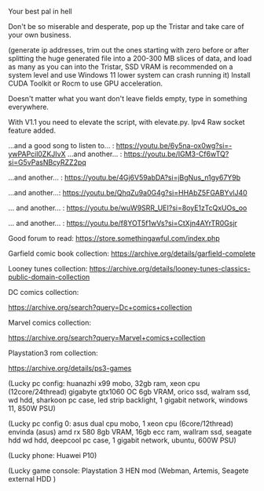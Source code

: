 Your best pal in hell

Don't be so miserable and desperate, pop up the Tristar and take care of your own business.

(generate ip addresses, trim out the ones starting with zero before or after splitting the huge generated file into a 200-300 MB slices of data, and load as many as you can into the Tristar, SSD VRAM is recommended on a system level and use Windows 11 lower system can crash running it) Install CUDA Toolkit or Rocm to use GPU acceleration.

Doesn't matter what you want don't leave fields empty, type in something everywhere.

With V1.1 you need to elevate the script, with elevate.py. Ipv4 Raw socket feature added.

...and a good song to listen to... : https://youtu.be/6y5na-ox0wg?si=-ywPAPcil0ZKJIvX
...and another... : https://youtu.be/IGM3-Cf6wTQ?si=G5vPasNBcyRZZ2pq

...and another... : https://youtu.be/4Gj6V59abDA?si=jBgNus_n1gy67Y9b

...and another...:
https://youtu.be/QhqZu9a0G4g?si=HHAbZ5FGABYvlJ40

... and another... :
https://youtu.be/wuW9SRR_UEI?si=8oyE1zTcQxUOs_oo

... and another... :
https://youtu.be/f8YOT5f1wVs?si=CtXjn4AYrTR0Gsjr

Good forum to read: https://store.somethingawful.com/index.php

Garfield comic book collection:
https://archive.org/details/garfield-complete


Looney tunes collection:
https://archive.org/details/looney-tunes-classics-public-domain-collection

DC comics collection:

https://archive.org/search?query=Dc+comics+collection

Marvel comics collection:

https://archive.org/search?query=Marvel+comics+collection

Playstation3 rom collection:

https://archive.org/details/ps3-games


(Lucky pc config: huanazhi x99 mobo, 32gb ram,  xeon cpu (12core/24thread) gigabyte gtx1060 OC 6gb VRAM,  orico ssd,  walram ssd,  wd hdd,  sharkoon pc case,  led strip backlight, 1 gigabit network,  windows 11, 850W PSU) 

(Lucky pc config 0: asus dual cpu mobo,  1 xeon cpu (6core/12thread) envinda (asus)  amd rx 580 8gb VRAM, 16gb ecc ram,  wallram ssd,  seagate hdd wd hdd, deepcool pc case,  1 gigabit network,  ubuntu,  600W PSU) 

(Lucky phone: Huawei P10)

(Lucky game console: Playstation 3 HEN mod (Webman, Artemis,  Seagete external HDD )
